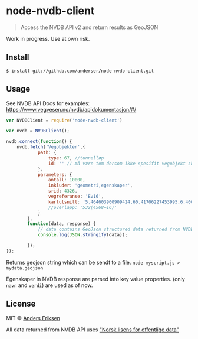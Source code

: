 # node-nvdb-client

> Access the NVDB API v2 and return results as GeoJSON

Work in progress. Use at own risk.

## Install

```
$ install git://github.com/anderser/node-nvdb-client.git
```


## Usage

See NVDB API Docs for examples: https://www.vegvesen.no/nvdb/apidokumentasjon/#/

```js
var NVDBClient = require('node-nvdb-client')

var nvdb = NVDBClient();

nvdb.connect(function() {
    nvdb.fetch('Vegobjekter',{
            path: {
                type: 67, //tunnelløp
                id: '' // må være tom dersom ikke spesifit vegobjekt skal hentes
            },
            parameters: {
                antall: 10000,
                inkluder: 'geometri,egenskaper',
                srid: 4326,
                vegreferanse: 'Ev16',
                kartutsnitt: '5.464603900909424,60.41706227453995,6.400566101074218,60.658040943395704'
                //overlapp: '532(4568=16)'
            }
        },
        function(data, response) {
            // data contains GeoJson structured data returned from NVDB API
            console.log(JSON.stringify(data));

        });
});

```


Returns geojson string which can be sendt to a file. `node myscript.js > mydata.geojson`

Egenskaper in NVDB response are parsed into key value properties. (only `navn` and `verdi`) are used as of now.


## License

MIT © [Anders Eriksen](http://bt.no)

All data returned from NVDB API uses ["Norsk lisens for offentlige data"](http://data.norge.no/nlod/no/1.0)
